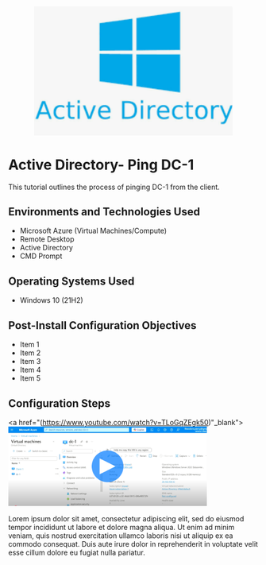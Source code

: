 <p align="center">
<p align="center">
  <img src="https://raw.githubusercontent.com/tcpiercy/creating-org-units/main/active%20directory%20snip.png" width="400">
</p>

<h1>Active Directory- Ping DC-1</h1>
This tutorial outlines the process of pinging DC-1 from the client.<br />



<h2>Environments and Technologies Used</h2>

- Microsoft Azure (Virtual Machines/Compute)
- Remote Desktop
- Active Directory
- CMD Prompt

<h2>Operating Systems Used </h2>

- Windows 10</b> (21H2)

<h2>Post-Install Configuration Objectives</h2>

- Item 1
- Item 2
- Item 3
- Item 4
- Item 5

<h2>Configuration Steps</h2>

<a href="(https://www.youtube.com/watch?v=TLoGqZEgk50)"_blank">
  <img src="https://raw.githubusercontent.com/tcpiercy/creating-org-units/main/active_directory_with_blue_play_button.png" width="400">
</a>
<p>
Lorem ipsum dolor sit amet, consectetur adipiscing elit, sed do eiusmod tempor incididunt ut labore et dolore magna aliqua. Ut enim ad minim veniam, quis nostrud exercitation ullamco laboris nisi ut aliquip ex ea commodo consequat. Duis aute irure dolor in reprehenderit in voluptate velit esse cillum dolore eu fugiat nulla pariatur.
</p>
<br />

